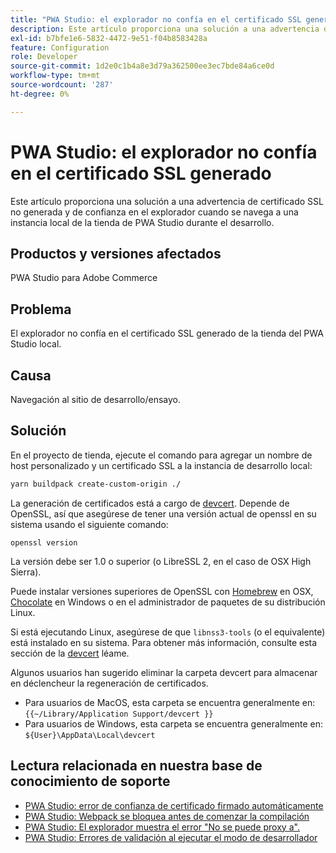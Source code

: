 ```yaml
---
title: "PWA Studio: el explorador no confía en el certificado SSL generado"
description: Este artículo proporciona una solución a una advertencia de certificado SSL no generada y de confianza en el explorador cuando se navega a una instancia local de la tienda de PWA Studio durante el desarrollo.
exl-id: b7bfe1e6-5832-4472-9e51-f04b8583428a
feature: Configuration
role: Developer
source-git-commit: 1d2e0c1b4a8e3d79a362500ee3ec7bde84a6ce0d
workflow-type: tm+mt
source-wordcount: '287'
ht-degree: 0%

---
```


# PWA Studio: el explorador no confía en el certificado SSL generado

Este artículo proporciona una solución a una advertencia de certificado SSL no generada y de confianza en el explorador cuando se navega a una instancia local de la tienda de PWA Studio durante el desarrollo.

## Productos y versiones afectados

PWA Studio para Adobe Commerce

## Problema

El explorador no confía en el certificado SSL generado de la tienda del PWA Studio local.

## Causa

Navegación al sitio de desarrollo/ensayo.

## Solución

En el proyecto de tienda, ejecute el comando para agregar un nombre de host personalizado y un certificado SSL a la instancia de desarrollo local:

```sh
yarn buildpack create-custom-origin ./
```

La generación de certificados está a cargo de [devcert](https://github.com/davewasmer/devcert). Depende de OpenSSL, así que asegúrese de tener una versión actual de openssl en su sistema usando el siguiente comando:

`openssl version`

La versión debe ser 1.0 o superior (o LibreSSL 2, en el caso de OSX High Sierra).

Puede instalar versiones superiores de OpenSSL con [Homebrew](https://brew.sh/) en OSX, [Chocolate](https://chocolatey.org/) en Windows o en el administrador de paquetes de su distribución Linux.

Si está ejecutando Linux, asegúrese de que `libnss3-tools` (o el equivalente) está instalado en su sistema. Para obtener más información, consulte esta sección de la [devcert](https://github.com/davewasmer/devcert#skipcertutil) léame.

Algunos usuarios han sugerido eliminar la carpeta devcert para almacenar en déclencheur la regeneración de certificados.

* Para usuarios de MacOS, esta carpeta se encuentra generalmente en: `{{~/Library/Application Support/devcert }}`
* Para usuarios de Windows, esta carpeta se encuentra generalmente en: `${User}\AppData\Local\devcert`

## Lectura relacionada en nuestra base de conocimiento de soporte

* [PWA Studio: error de confianza de certificado firmado automáticamente](https://support.magento.com/hc/en-us/articles/360038973172)
* [PWA Studio: Webpack se bloquea antes de comenzar la compilación](/help/troubleshooting/miscellaneous/pwa-studio-webpack-hangs-before-beginning-compilation.md)
* [PWA Studio: El explorador muestra el error &quot;No se puede proxy a&quot;.](/help/troubleshooting/miscellaneous/pwa-studio-browser-displays-cannot-proxy-to-error.md)
* [PWA Studio: Errores de validación al ejecutar el modo de desarrollador](/help/troubleshooting/miscellaneous/pwa-studio-validation-errors-when-running-developer-mode.md)
